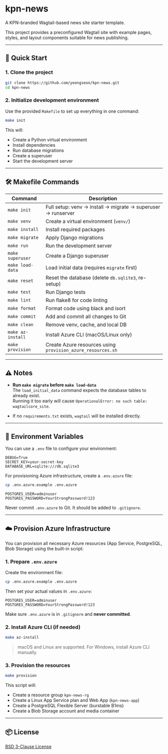 # kpn-news

A KPN-branded Wagtail-based news site starter template.

This project provides a preconfigured Wagtail site with example pages, styles, and layout components suitable for news publishing.

---

## 🚀 Quick Start

### 1. Clone the project

```bash
git clone https://github.com/yeongseon/kpn-news.git
cd kpn-news
```

### 2. Initialize development environment

Use the provided `Makefile` to set up everything in one command:

```bash
make init
```

This will:

- Create a Python virtual environment
- Install dependencies
- Run database migrations
- Create a superuser
- Start the development server

---

## 🛠 Makefile Commands

| Command           | Description |
|------------------|-------------|
| `make init`      | Full setup: venv → install → migrate → superuser → runserver |
| `make venv`      | Create a virtual environment (`venv/`) |
| `make install`   | Install required packages |
| `make migrate`   | Apply Django migrations |
| `make run`       | Run the development server |
| `make superuser` | Create a Django superuser |
| `make load-data` | Load initial data (requires `migrate` first) |
| `make reset`     | Reset the database (delete `db.sqlite3`, re-setup) |
| `make test`      | Run Django tests |
| `make lint`      | Run flake8 for code linting |
| `make format`    | Format code using black and isort |
| `make commit`    | Add and commit all changes to Git |
| `make clean`     | Remove venv, cache, and local DB |
| `make az-install`| Install Azure CLI (macOS/Linux only) |
| `make provision` | Create Azure resources using `provision_azure_resources.sh` |

---

## ⚠️ Notes

- **Run `make migrate` before `make load-data`**  
  The `load_initial_data` command expects the database tables to already exist.  
  Running it too early will cause `OperationalError: no such table: wagtailcore_site`.

- If no `requirements.txt` exists, `wagtail` will be installed directly.

---

## 🔐 Environment Variables

You can use a `.env` file to configure your environment:

```env
DEBUG=True
SECRET_KEY=your-secret-key
DATABASE_URL=sqlite:///db.sqlite3
```

For provisioning Azure infrastructure, create a `.env.azure` file:

```bash
cp .env.azure.example .env.azure
```

```env
POSTGRES_USER=adminuser
POSTGRES_PASSWORD=YourStrongPassword!123
```

Never commit `.env.azure` to Git. It should be added to `.gitignore`.

---

## ☁️ Provision Azure Infrastructure

You can provision all necessary Azure resources (App Service, PostgreSQL, Blob Storage) using the built-in script:

### 1. Prepare `.env.azure`

Create the environment file:

```bash
cp .env.azure.example .env.azure
```

Then set your actual values in `.env.azure`:

```env
POSTGRES_USER=adminuser
POSTGRES_PASSWORD=YourStrongPassword!123
```

Make sure `.env.azure` is in `.gitignore` and **never committed**.

### 2. Install Azure CLI (if needed)

```bash
make az-install
```

> macOS and Linux are supported. For Windows, install Azure CLI manually.

### 3. Provision the resources

```bash
make provision
```

This script will:

- Create a resource group `kpn-news-rg`
- Create a Linux App Service plan and Web App (`kpn-news-app`)
- Create a PostgreSQL Flexible Server (burstable B1ms)
- Create a Blob Storage account and media container

---

## 📦 License

[BSD 3-Clause License](LICENSE)
